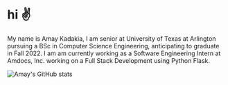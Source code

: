 # hi :v:
My name is Amay Kadakia, I am senior at University of Texas at Arlington pursuing a BSc in Computer Science Engineering, anticipating to graduate in Fall 2022.
I am am currently working as a Software Engineering Intern at Amdocs, Inc. working on a Full Stack Development using Python Flask. 

![Amay's GitHub stats](https://github-readme-stats.vercel.app/api?username=kadakiaamay02&show_icons=true&theme=dark&count_private=true&hide=prs)

